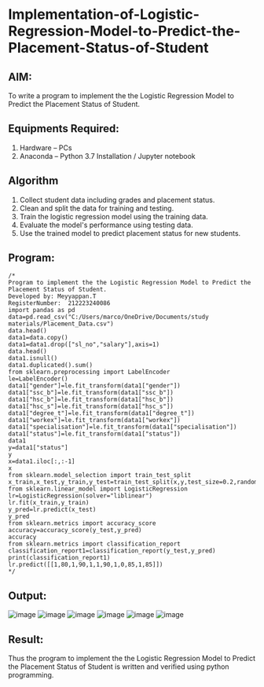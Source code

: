 # Implementation-of-Logistic-Regression-Model-to-Predict-the-Placement-Status-of-Student

## AIM:
To write a program to implement the the Logistic Regression Model to Predict the Placement Status of Student.

## Equipments Required:
1. Hardware – PCs
2. Anaconda – Python 3.7 Installation / Jupyter notebook

## Algorithm
1. Collect student data including grades and placement status.
2. Clean and split the data for training and testing.
3. Train the logistic regression model using the training data.
4. Evaluate the model's performance using testing data.
5. Use the trained model to predict placement status for new students.


## Program:
```
/*
Program to implement the the Logistic Regression Model to Predict the Placement Status of Student.
Developed by: Meyyappan.T
RegisterNumber:  212223240086
import pandas as pd
data=pd.read_csv("C:/Users/marco/OneDrive/Documents/study materials/Placement_Data.csv")
data.head()
data1=data.copy()
data1=data1.drop(["sl_no","salary"],axis=1)
data.head()
data1.isnull()
data1.duplicated().sum()
from sklearn.preprocessing import LabelEncoder
le=LabelEncoder()
data1["gender"]=le.fit_transform(data1["gender"])
data1["ssc_b"]=le.fit_transform(data1["ssc_b"])
data1["hsc_b"]=le.fit_transform(data1["hsc_b"])
data1["hsc_s"]=le.fit_transform(data1["hsc_s"])
data1["degree_t"]=le.fit_transform(data1["degree_t"])
data1["workex"]=le.fit_transform(data1["workex"])
data1["specialisation"]=le.fit_transform(data1["specialisation"])
data1["status"]=le.fit_transform(data1["status"])
data1
y=data1["status"]
y
x=data1.iloc[:,:-1]
x
from sklearn.model_selection import train_test_split
x_train,x_test,y_train,y_test=train_test_split(x,y,test_size=0.2,random_state=0)
from sklearn.linear_model import LogisticRegression
lr=LogisticRegression(solver="liblinear")
lr.fit(x_train,y_train)
y_pred=lr.predict(x_test)
y_pred
from sklearn.metrics import accuracy_score
accuracy=accuracy_score(y_test,y_pred)
accuracy
from sklearn.metrics import classification_report
classification_report1=classification_report(y_test,y_pred)
print(classification_report1)
lr.predict([[1,80,1,90,1,1,90,1,0,85,1,85]])
*/
```

## Output:
![image](https://github.com/marcoyoi/Implementation-of-Logistic-Regression-Model-to-Predict-the-Placement-Status-of-Student/assets/128804366/a0d925f4-78cd-482c-856a-f0a83d17fdec)
![image](https://github.com/marcoyoi/Implementation-of-Logistic-Regression-Model-to-Predict-the-Placement-Status-of-Student/assets/128804366/34f8bca1-83e7-4f18-ac8a-f0d6658e1586)
![image](https://github.com/marcoyoi/Implementation-of-Logistic-Regression-Model-to-Predict-the-Placement-Status-of-Student/assets/128804366/a3f58cc6-0c8f-46fb-9ca6-90bc06459fd4)
![image](https://github.com/marcoyoi/Implementation-of-Logistic-Regression-Model-to-Predict-the-Placement-Status-of-Student/assets/128804366/482ed051-3493-495b-a454-1279662a19e9)
![image](https://github.com/marcoyoi/Implementation-of-Logistic-Regression-Model-to-Predict-the-Placement-Status-of-Student/assets/128804366/bad9f500-5fac-4a75-b33d-1b706d0e1772)
![image](https://github.com/marcoyoi/Implementation-of-Logistic-Regression-Model-to-Predict-the-Placement-Status-of-Student/assets/128804366/1df60bbe-c76e-4ea2-bf3f-d7a87a10d678)

## Result:
Thus the program to implement the the Logistic Regression Model to Predict the Placement Status of Student is written and verified using python programming.
